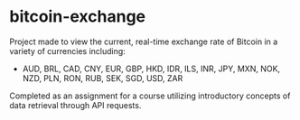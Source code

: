 # bitcoin-exchange

Project made to view the current, real-time exchange rate of Bitcoin in a variety of currencies including:
- AUD, BRL, CAD, CNY, EUR, GBP, HKD, IDR, ILS, INR, JPY, MXN, NOK, NZD, PLN, RON, RUB, SEK, SGD, USD, ZAR

Completed as an assignment for a course utilizing introductory concepts of data retrieval through API requests.
